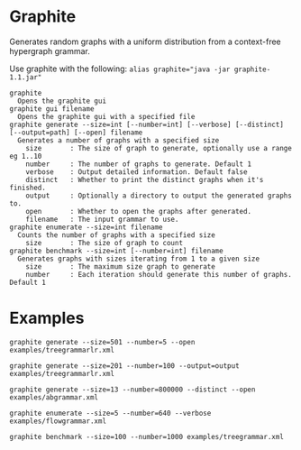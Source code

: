 # Graphite

Generates random graphs with a uniform distribution from a context-free hypergraph grammar.

Use graphite with the following: `alias graphite="java -jar graphite-1.1.jar"`

```
graphite
  Opens the graphite gui
graphite gui filename
  Opens the graphite gui with a specified file
graphite generate --size=int [--number=int] [--verbose] [--distinct] [--output=path] [--open] filename
  Generates a number of graphs with a specified size
    size       : The size of graph to generate, optionally use a range eg 1..10
    number     : The number of graphs to generate. Default 1
    verbose    : Output detailed information. Default false
    distinct   : Whether to print the distinct graphs when it's finished.
    output     : Optionally a directory to output the generated graphs to.
    open       : Whether to open the graphs after generated.
    filename   : The input grammar to use.
graphite enumerate --size=int filename
  Counts the number of graphs with a specified size
    size       : The size of graph to count
graphite benchmark --size=int [--number=int] filename
  Generates graphs with sizes iterating from 1 to a given size
    size       : The maximum size graph to generate
    number     : Each iteration should generate this number of graphs. Default 1
 ```

# Examples

`graphite generate --size=501 --number=5 --open examples/treegrammarlr.xml`

`graphite generate --size=201 --number=100 --output=output examples/treegrammarlr.xml`

`graphite generate --size=13 --number=800000 --distinct --open examples/abgrammar.xml`

`graphite enumerate --size=5 --number=640 --verbose examples/flowgrammar.xml`

`graphite benchmark --size=100 --number=1000 examples/treegrammar.xml`
